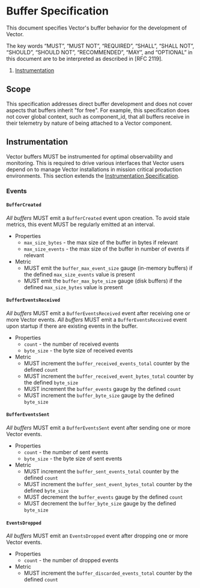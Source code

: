# Buffer Specification

This document specifies Vector's buffer behavior for the development of Vector.

The key words “MUST”, “MUST NOT”, “REQUIRED”, “SHALL”, “SHALL NOT”, “SHOULD”,
“SHOULD NOT”, “RECOMMENDED”, “MAY”, and “OPTIONAL” in this document are to be
interpreted as described in [RFC 2119].

<!-- MarkdownTOC autolink="true" style="ordered" indent="   " -->

1. [Instrumentation](#instrumentation)

<!-- /MarkdownTOC -->

## Scope

This specification addresses direct buffer development and does not cover aspects that buffers inherit "for free". For example, this specification does not cover global context, such as component_id, that all buffers receive in their telemetry by nature of being attached to a Vector component.

## Instrumentation

Vector buffers MUST be instrumented for optimal observability and monitoring. This is required to drive various interfaces that Vector users depend on to manage Vector installations in mission critical production environments. This section extends the [Instrumentation Specification].

### Events

#### `BufferCreated`

*All buffers* MUST emit a `BufferCreated` event upon creation. To avoid stale metrics, this event MUST be regularly emitted at an interval.

* Properties
  * `max_size_bytes` - the max size of the buffer in bytes if relevant
  * `max_size_events` - the max size of the buffer in number of events if relevant
* Metric
  * MUST emit the `buffer_max_event_size` gauge (in-memory buffers) if the defined `max_size_events` value is present
  * MUST emit the `buffer_max_byte_size` gauge (disk buffers) if the defined `max_size_bytes` value is present

#### `BufferEventsReceived`

*All buffers* MUST emit a `BufferEventsReceived` event after receiving one or more Vector events. *All buffers* MUST emit a `BufferEventsReceived` event upon startup if there are existing events in the buffer.

* Properties
  * `count` - the number of received events
  * `byte_size` - the byte size of received events
* Metric
  * MUST increment the `buffer_received_events_total` counter by the defined `count`
  * MUST increment the `buffer_received_event_bytes_total` counter by the defined `byte_size`
  * MUST increment the `buffer_events` gauge by the defined `count`
  * MUST increment the `buffer_byte_size` gauge by the defined `byte_size`

#### `BufferEventsSent`

*All buffers* MUST emit a `BufferEventsSent` event after sending one or more Vector events.

* Properties
  * `count` - the number of sent events
  * `byte_size` - the byte size of sent events
* Metric
  * MUST increment the `buffer_sent_events_total` counter by the defined `count`
  * MUST increment the `buffer_sent_event_bytes_total` counter by the defined `byte_size`
  * MUST decrement the `buffer_events` gauge by the defined `count`
  * MUST decrement the `buffer_byte_size` gauge by the defined `byte_size`

#### `EventsDropped`

*All buffers* MUST emit an `EventsDropped` event after dropping one or more Vector events.

* Properties
  * `count` - the number of dropped events
* Metric
  * MUST increment the `buffer_discarded_events_total` counter by the defined `count`

[Instrumentation Specification]: instrumentation.md
